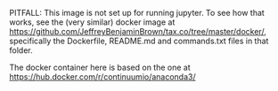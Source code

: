 PITFALL: This image is not set up for running jupyter. To see how that works, see the (very similar)
  docker image at https://github.com/JeffreyBenjaminBrown/tax.co/tree/master/docker/,
  specifically the Dockerfile, README.md and commands.txt files in that folder.

The docker container here is based on the one at
  https://hub.docker.com/r/continuumio/anaconda3/
